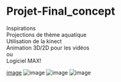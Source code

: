 # Projet-Final_concept
Inspirations
<br/>
Projections de thème aquatique
<br/>Utilisation de la kinect
<br/>Animation 3D/2D pour les vidéos
    <br/>ou
<br/>Logiciel MAX!

[image](https://user-images.githubusercontent.com/90851849/189187336-5518fa8a-d5a3-4582-b339-ff415811b443.png)
![image](https://user-images.githubusercontent.com/90851849/189187198-f00d36aa-1177-4546-964b-3ede82c1a709.png)
![image](https://user-images.githubusercontent.com/90851849/189187221-c3db44da-8ad0-4102-be54-91ebe8060193.png)
![image](https://user-images.githubusercontent.com/90851849/189187237-f330c8b0-bb41-4dac-979d-8d2af1e745a4.png)
